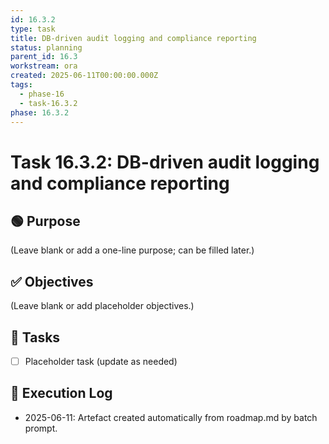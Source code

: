 ```yaml
---
id: 16.3.2
type: task
title: DB-driven audit logging and compliance reporting
status: planning
parent_id: 16.3
workstream: ora
created: 2025-06-11T00:00:00.000Z
tags:
  - phase-16
  - task-16.3.2
phase: 16.3.2
---
```


# Task 16.3.2: DB-driven audit logging and compliance reporting

## 🟢 Purpose

(Leave blank or add a one-line purpose; can be filled later.)

## ✅ Objectives

(Leave blank or add placeholder objectives.)

## 🔨 Tasks

- [ ] Placeholder task (update as needed)

## 🧾 Execution Log

- 2025-06-11: Artefact created automatically from roadmap.md by batch prompt.
